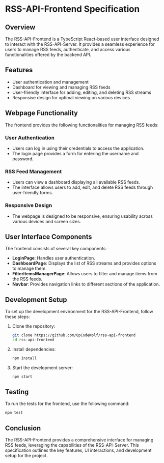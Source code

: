 # RSS-API-Frontend Specification

## Overview
The RSS-API-Frontend is a TypeScript React-based user interface designed to interact with the RSS-API-Server. It provides a seamless experience for users to manage RSS feeds, authenticate, and access various functionalities offered by the backend API.

## Features
- User authentication and management
- Dashboard for viewing and managing RSS feeds
- User-friendly interface for adding, editing, and deleting RSS streams
- Responsive design for optimal viewing on various devices

## Webpage Functionality
The frontend provides the following functionalities for managing RSS feeds:

### User Authentication
- Users can log in using their credentials to access the application.
- The login page provides a form for entering the username and password.

### RSS Feed Management
- Users can view a dashboard displaying all available RSS feeds.
- The interface allows users to add, edit, and delete RSS feeds through user-friendly forms.

### Responsive Design
- The webpage is designed to be responsive, ensuring usability across various devices and screen sizes.

## User Interface Components
The frontend consists of several key components:

- **LoginPage**: Handles user authentication.
- **DashboardPage**: Displays the list of RSS streams and provides options to manage them.
- **FilterItemsManagerPage**: Allows users to filter and manage items from the RSS feeds.
- **Navbar**: Provides navigation links to different sections of the application.

## Development Setup
To set up the development environment for the RSS-API-Frontend, follow these steps:

1. Clone the repository:
   ```bash
   git clone https://github.com/OpCodeWolf/rss-api-frontend
   cd rss-api-frontend
   ```

2. Install dependencies:
   ```bash
   npm install
   ```

3. Start the development server:
   ```bash
   npm start
   ```

## Testing
To run the tests for the frontend, use the following command:
```bash
npm test
```

## Conclusion
The RSS-API-Frontend provides a comprehensive interface for managing RSS feeds, leveraging the capabilities of the RSS-API-Server. This specification outlines the key features, UI interactions, and development setup for the project.
